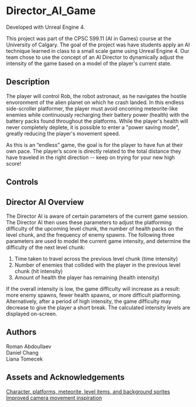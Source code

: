 # Director_AI_Game

Developed with Unreal Engine 4. 

This project was part of the CPSC 599.11 (AI in Games) course at the University of Calgary. The goal of the project was have students apply an AI technique learned in class to a small scale game using Unreal Engine 4. Our team chose to use the concept of an AI Director to dynamically adjust the intensity of the game based on a model of the player's current state.

## Description

The player will control Rob, the robot astronaut, as he navigates the hostile envoronment of the alien planet on which he crash landed. In this endless side-scroller platformer, the player must avoid oncoming meteorite-like enemies while continuously recharging their battery power (health) with the battery packs found throughout the platforms. While the player's health will never completely deplete, it is possible to enter a "power saving mode", greatly reducing the player's movement speed. 

As this is an “endless” game, the goal is for the player to have fun at their own pace. The player’s score is directly related to the total distance they have traveled in the right direction -- keep on trying for your new high score!

## Controls



## Director AI Overview
The Director AI is aware of certain parameters of the current game session. The Director AI then uses these parameters to adjust the platforming difficulty of the upcoming level chunk, the number of health packs on the level chunk, and the frequency of enemy spawns.
The following  three parameters are used to model the current game intensity, and determine the difficulty of the next level chunk:
1)  Time taken to travel across the previous level chunk (time intensity)
2)  Number of enemies that collided with the player in the previous level chunk (hit intensity)
3)  Amount of health the player has remaining (health intensity)

If the overall intensity is low, the game difficulty will increase as a result: more enemy spawns, fewer health spawns, or more difficult platforming. Alternatively, after a period of high intensity, the game difficulty may decrease to give the player a short break. The calculated intensity levels are displayed on-screen.




## Authors

Roman Abdoullaev\
Daniel Chang\
Liana Tomecek

## Assets and Acknowledgements
[Character, platforms, meteorite, level items, and background sprites](https://www.gameart2d.com/freebies.html)\
[Improved camera movement inspiration](https://drive.google.com/file/d/1-pvYL14P3f2tW88xg-Nhr-LfU99FTQb1/view)
